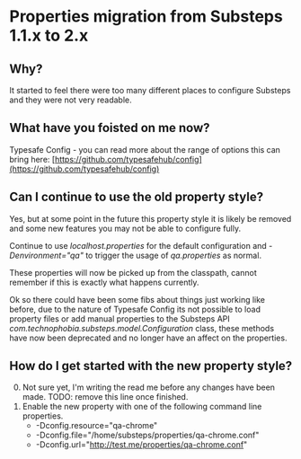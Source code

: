 Properties migration from Substeps 1.1.x to 2.x
===============================================

Why?
----
It started to feel there were too many different places to configure Substeps and they were not very readable.

What have you foisted on me now?
--------------------------------
Typesafe Config - you can read more about the range of options this can bring here: 
[https://github.com/typesafehub/config](https://github.com/typesafehub/config)

Can I continue to use the old property style?
---------------------------------------------
Yes, but at some point in the future this property style it is likely be removed and some new features you may not be 
able to configure fully.

Continue to use *localhost.properties* for the default configuration and *-Denvironment="qa"* to trigger the
usage of *qa.properties* as normal.

These properties will now be picked up from the classpath, cannot remember if this is exactly what happens currently.

Ok so there could have been some fibs about things just working like before, due to the nature of Typesafe Config its
not possible to load property files or add manual properties to the Substeps API *com.technophobia.substeps.model.Configuration*
class, these methods have now been deprecated and no longer have an affect on the properties. 

How do I get started with the new property style?
-------------------------------------------------
0. Not sure yet, I'm writing the read me before any changes have been made. TODO: remove this line once finished.
0. Enable the new property with one of the following command line properties.
    * -Dconfig.resource="qa-chrome"
    * -Dconfig.file="/home/substeps/properties/qa-chrome.conf"
    * -Dconfig.url="http://test.me/properties/qa-chrome.conf"
